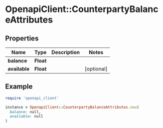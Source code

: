 # OpenapiClient::CounterpartyBalanceAttributes

## Properties

| Name | Type | Description | Notes |
| ---- | ---- | ----------- | ----- |
| **balance** | **Float** |  |  |
| **available** | **Float** |  | [optional] |

## Example

```ruby
require 'openapi_client'

instance = OpenapiClient::CounterpartyBalanceAttributes.new(
  balance: null,
  available: null
)
```

